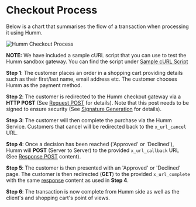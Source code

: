 # Checkout Process

Below is a chart that summarises the flow of a transaction when processing it using Humm.

<img src="/img/api/1.png" alt="Humm Checkout Process">

**NOTE:** We have included a sample cURL script that you can use to test the Humm sandbox gateway. You can find the script under [Sample cURL Script](../developer_resources/sample_curl.md)

 **Step 1**: The customer places an order in a shopping cart providing details such as their first/last name, email address etc. The customer chooses Humm as the payment method.

 **Step 2**: The customer is redirected to the Humm checkout gateway via a **HTTP POST** (See <a href="/developer_resources/gateway_reference/#request-post">Request POST</a> for details). Note that this post needs to be signed to ensure security (See <a href="/developer_resources/signature_generation/">Signature Generation</a> for details).

 **Step 3**: The customer will then complete the purchase via the Humm Service. Customers that cancel will be redirected back to the <code>x_url_cancel</code> URL.

**Step 4**: Once a decision has been reached ('Approved' or 'Declined'), Humm will **POST** (Server to Server) to the provided <code>x_url_callback</code> URL  (See <a href="/developer_resources/gateway_reference/#post-and-get-responses">Response POST</a> content).  

**Step 5**: The customer is then presented with an 'Approved' or 'Declined' page.  The customer is then redirected (**GET**) to the provided <code>x_url_complete</code> with the same <a href="/developer_resources/gateway_reference/#post-and-get-responses">response</a> content as used in **Step 4**.  

 **Step 6**: The transaction is now complete from Humm side as well as the client's and shopping cart's point of views.
